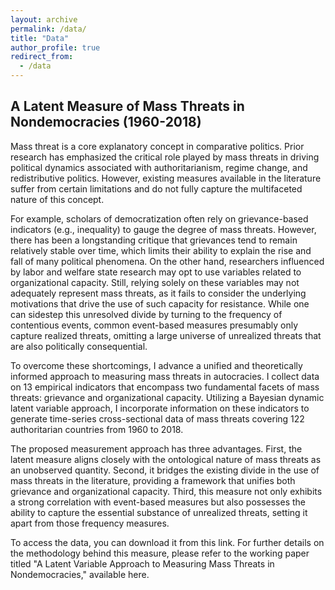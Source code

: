 ```yaml
---
layout: archive
permalink: /data/
title: "Data"
author_profile: true
redirect_from:
  - /data
---
```


## A Latent Measure of Mass Threats in Nondemocracies (1960-2018)


  Mass threat is a core explanatory concept in comparative politics. Prior research has emphasized the critical role played by mass threats in driving political dynamics associated with authoritarianism, regime change, and redistributive politics. However, existing measures available in the literature suffer from certain limitations and do not fully capture the multifaceted nature of this concept.

  For example, scholars of democratization often rely on grievance-based indicators (e.g., inequality) to gauge the degree of mass threats. However, there has been a longstanding critique that grievances tend to remain relatively stable over time, which limits their ability to explain the rise and fall of many political phenomena. On the other hand, researchers influenced by labor and welfare state research may opt to use variables related to organizational capacity. Still, relying solely on these variables may not adequately represent mass threats, as it fails to consider the underlying motivations that drive the use of such capacity for resistance. While one can sidestep this unresolved divide by turning to the frequency of contentious events, common event-based measures presumably only capture realized threats, omitting a large universe of unrealized threats that are also politically consequential.


  To overcome these shortcomings, I advance a unified and theoretically informed approach to measuring mass threats in autocracies. I collect data on 13 empirical indicators that encompass two fundamental facets of mass threats: grievance and organizational capacity. Utilizing a Bayesian dynamic latent variable approach, I incorporate information on these indicators to generate time-series cross-sectional data of mass threats covering 122 authoritarian countries from 1960 to 2018.

  The proposed measurement approach has three advantages. First, the latent measure aligns closely with the ontological nature of mass threats as an unobserved quantity. Second, it bridges the existing divide in the use of mass threats in the literature, providing a framework that unifies both grievance and organizational capacity. Third, this measure not only exhibits a strong correlation with event-based measures but also possesses the ability to capture the essential substance of unrealized threats, setting it apart from those frequency measures.

  To access the data, you can download it from this link. For further details on the methodology behind this measure, please refer to the working paper titled "A Latent Variable Approach to Measuring Mass Threats in Nondemocracies," available here.

